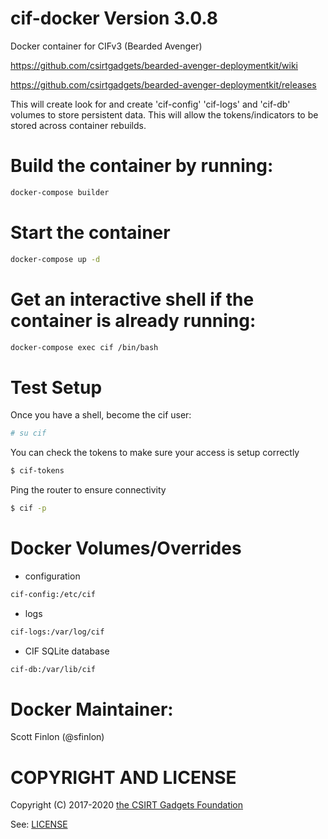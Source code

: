 # cif-docker Version 3.0.8
Docker container for CIFv3 (Bearded Avenger)

https://github.com/csirtgadgets/bearded-avenger-deploymentkit/wiki

https://github.com/csirtgadgets/bearded-avenger-deploymentkit/releases

This will create look for and create 'cif-config' 'cif-logs' and 'cif-db' volumes to store persistent data.
This will allow the tokens/indicators to be stored across container rebuilds.

# Build the container by running:
```bash
docker-compose builder
```

# Start the container
```bash
docker-compose up -d
```

# Get an interactive shell if the container is already running:
```bash
docker-compose exec cif /bin/bash
```

# Test Setup
Once you have a shell, become the cif user:
```bash
# su cif
```

You can check the tokens to make sure your access is setup correctly
```bash
$ cif-tokens
```

Ping the router to ensure connectivity
```bash
$ cif -p
```

# Docker Volumes/Overrides
- configuration
```bash
cif-config:/etc/cif
```
- logs
```bash
cif-logs:/var/log/cif
```
- CIF SQLite database
```bash
cif-db:/var/lib/cif
```

# Docker Maintainer:

Scott Finlon (@sfinlon)

# COPYRIGHT AND LICENSE

Copyright (C) 2017-2020 [the CSIRT Gadgets Foundation](http://csirtgadgets.org)

See: [LICENSE](https://github.com/ventz/docker-cif/blob/master/LICENSE)
